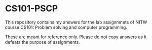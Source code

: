 # CS101-PSCP
This repository contains my answers for the lab assignmnets of NITW course CS101: Problem solving and computer programming.

These are meant for reference only. Please do not copy answers as it defeats the purpose of assignments.
